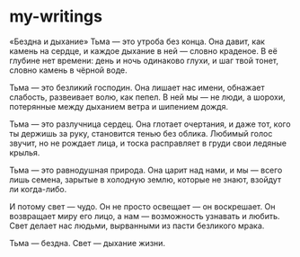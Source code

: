 # my-writings
«Бездна и дыхание»
Тьма — это утроба без конца.
Она давит, как камень на сердце,
и каждое дыхание в ней — словно краденое.
В её глубине нет времени:
день и ночь одинаково глухи,
и шаг твой тонет,
словно камень в чёрной воде.

Тьма — это безликий господин.
Она лишает нас имени,
обнажает слабость,
развеивает волю, как пепел.
В ней мы — не люди, а шорохи,
потерянные между дыханием ветра
и шипением дождя.

Тьма — это разлучница сердец.
Она глотает очертания,
и даже тот, кого ты держишь за руку,
становится тенью без облика.
Любимый голос звучит,
но не рождает лица,
и тоска расправляет в груди
свои ледяные крылья.

Тьма — это равнодушная природа.
Она царит над нами,
и мы — всего лишь семена,
зарытые в холодную землю,
которые не знают, взойдут ли когда-либо.

И потому свет — чудо.
Он не просто освещает — он воскрешает.
Он возвращает миру его лицо,
а нам — возможность узнавать и любить.
Свет делает нас людьми,
вырванными из пасти безликого мрака.

Тьма — бездна.
Свет — дыхание жизни.
